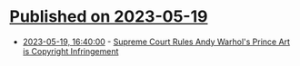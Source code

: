 # [Published on 2023-05-19](index.md)

* [2023-05-19, 16:40:00](https://yro.slashdot.org/story/23/05/19/1136232/supreme-court-rules-andy-warhols-prince-art-is-copyright-infringement?utm_source=rss1.0mainlinkanon&utm_medium=feed) - [Supreme Court Rules Andy Warhol's Prince Art is Copyright Infringement](https://yro.slashdot.org/story/23/05/19/1136232/supreme-court-rules-andy-warhols-prince-art-is-copyright-infringement?utm_source=rss1.0mainlinkanon&utm_medium=feed)
